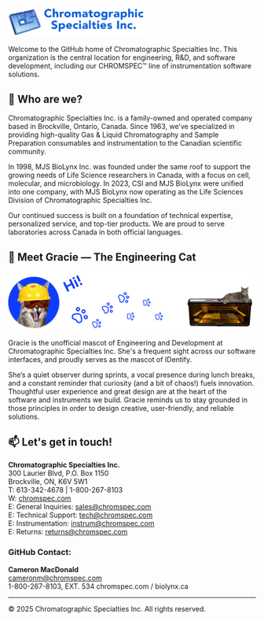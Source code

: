 <img src="chromspec.png" alt="Chromatographic Specialties Inc. Logo" width="280"/>

Welcome to the GitHub home of Chromatographic Specialties Inc. This organization is the central location for engineering, R&D, and software development, including our CHROMSPEC™ line of instrumentation software solutions.

## 🧪 Who are we?

Chromatographic Specialties Inc. is a family-owned and operated company based in Brockville, Ontario, Canada. Since 1963, we’ve specialized in providing high-quality Gas & Liquid Chromatography and Sample Preparation consumables and instrumentation to the Canadian scientific community.

In 1998, MJS BioLynx Inc. was founded under the same roof to support the growing needs of Life Science researchers in Canada, with a focus on cell, molecular, and microbiology. In 2023, CSI and MJS BioLynx were unified into one company, with MJS BioLynx now operating as the Life Sciences Division of Chromatographic Specialties Inc.

Our continued success is built on a foundation of technical expertise, personalized service, and top-tier products. We are proud to serve laboratories across Canada in both official languages.

## 🐾 Meet Gracie — The Engineering Cat

<img src="gracie.png" alt="Gracie the Engineering Cat" />

Gracie is the unofficial mascot of Engineering and Development at Chromatographic Specialties Inc. She's a frequent sight across our software interfaces, and proudly serves as the mascot of IDentify.

She’s a quiet observer during sprints, a vocal presence during lunch breaks, and a constant reminder that curiosity (and a bit of chaos!) fuels innovation. Thoughtful user experience and great design are at the heart of the software and instruments we build. Gracie reminds us to stay grounded in those principles in order to design creative, user-friendly, and reliable solutions.


## 📫 Let's get in touch!

**Chromatographic Specialties Inc.**  
300 Laurier Blvd, P.O. Box 1150  
Brockville, ON, K6V 5W1  
T: 613-342-4678 | 1-800-267-8103  
W: [chromspec.com](https://chromspec.com)  
E: General Inquiries: [sales@chromspec.com](mailto:sales@chromspec.com)  
E: Technical Support: [tech@chromspec.com](mailto:tech@chromspec.com)  
E: Instrumentation: [instrum@chromspec.com](mailto:instrum@chromspec.com)  
E: Returns: [returns@chromspec.com](mailto:returns@chromspec.com)

### GitHub Contact:

**Cameron MacDonald**  
[cameronm@chromspec.com](mailto:cameronm@chromspec.com)  
1-800-267-8103, EXT. 534
chromspec.com / biolynx.ca


---

© 2025 Chromatographic Specialties Inc. All rights reserved.